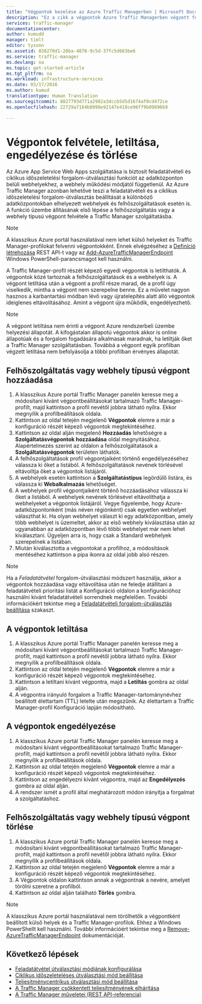```yaml
---
title: "Végpontok kezelése az Azure Traffic Managerben | Microsoft Docs"
description: "Ez a cikk a végpontok Azure Traffic Managerben végzett felvételében, eltávolításában, engedélyezésében és letiltásában segít."
services: traffic-manager
documentationcenter: 
author: kumudd
manager: timlt
editor: tysonn
ms.assetid: 038270d1-28ba-4078-9c5d-37fc5d683be6
ms.service: traffic-manager
ms.devlang: na
ms.topic: get-started-article
ms.tgt_pltfrm: na
ms.workload: infrastructure-services
ms.date: 03/17/2016
ms.author: kumud
translationtype: Human Translation
ms.sourcegitcommit: 8827793d771a2982a3dccb5d5d1674af0cd472ce
ms.openlocfilehash: 22729a7164b8998e92147e418ce96ff9b09896b9

---
```


# <a name="add-disable-enable-or-delete-endpoints"></a>Végpontok felvétele, letiltása, engedélyezése és törlése

Az Azure App Service Web Apps szolgáltatása is biztosít feladatátvételi és ciklikus időszeletelési forgalom-útválasztási funkciót az adatközponton belüli webhelyekhez, a webhely működési módjától függetlenül. Az Azure Traffic Manager azonban lehetővé teszi a feladatátvételi és a ciklikus időszeletelési forgalom-útválasztás beállítását a különböző adatközpontokban elhelyezett webhelyek és felhőszolgáltatások esetén is. A funkció üzembe állításának első lépése a felhőszolgáltatás vagy a webhely típusú végpont felvétele a Traffic Manager szolgáltatásba.

> [!NOTE]
> A klasszikus Azure portál használatával nem lehet külső helyeket és Traffic Manager-profilokat felvenni végpontokként. Ennek elvégzéséhez a [Definíció létrehozása](http://go.microsoft.com/fwlink/p/?LinkId=400772) REST API-t vagy az [Add-AzureTrafficManagerEndpoint](http://go.microsoft.com/fwlink/p/?LinkId=400774) Windows PowerShell-parancsmagot kell használni.

A Traffic Manager-profil részét képező egyedi végpontok is letilthatók. A végpontok közé tartoznak a felhőszolgáltatások és a webhelyek is. A végpont letiltása után a végpont a profil része marad, de a profil úgy viselkedik, mintha a végpont nem szerepelne benne. Ez a művelet nagyon hasznos a karbantartási módban lévő vagy újratelepítés alatt álló végpontok ideiglenes eltávolításához. Amint a végpont újra működik, engedélyezhető.

> [!NOTE]
> A végpont letiltása nem érinti a végpont Azure rendszerbeli üzembe helyezési állapotát. A kifogástalan állapotú végpontok akkor is online állapotúak és a forgalom fogadására alkalmasak maradnak, ha letiltják őket a Traffic Manager szolgáltatásban. Továbbá a végpont egyik profilban végzett letiltása nem befolyásolja a többi profilban érvényes állapotát.

## <a name="to-add-a-cloud-service-or-website-endpoint"></a>Felhőszolgáltatás vagy webhely típusú végpont hozzáadása

1. A klasszikus Azure portál Traffic Manager panelén keresse meg a módosítani kívánt végpontbeállításokat tartalmazó Traffic Manager-profilt, majd kattintson a profil nevétől jobbra látható nyílra. Ekkor megnyílik a profilbeállítások oldala.
2. Kattintson az oldal tetején megjelenő **Végpontok** elemre a már a konfiguráció részét képező végpontok megtekintéséhez.
3. Kattintson az oldal alján megjelenő **Hozzáadás** lehetőségre a **Szolgáltatásvégpontok hozzáadása** oldal megnyitásához. Alapértelmezés szerint az oldalon a felhőszolgáltatások a **Szolgáltatásvégpontok** területen láthatók.
4. A felhőszolgáltatások profil végpontjaiként történő engedélyezéséhez válassza ki őket a listából. A felhőszolgáltatások nevének törlésével eltávolítja őket a végpontok listájáról.
5. A webhelyek esetén kattintson a **Szolgáltatástípus** legördülő listára, és válassza ki **Webalkalmazás** lehetőséget.
6. A webhelyek profil végpontjaiként történő hozzáadásához válassza ki őket a listából. A webhelyek nevének törlésével eltávolíthatja a webhelyeket a végpontok listájáról. Vegye figyelembe, hogy Azure-adatközpontonként (más néven régiónként) csak egyetlen webhelyet választhat ki. Ha olyan webhelyet választ ki egy adatközpontban, amely több webhelyet is üzemeltet, akkor az első webhely kiválasztása után az ugyanabban az adatközpontban lévő többi webhelyet már nem lehet kiválasztani. Ügyeljen arra is, hogy csak a Standard webhelyek szerepelnek a listában.
7. Miután kiválasztotta a végpontokat a profilhoz, a módosítások mentéséhez kattintson a pipa ikonra az oldal jobb alsó részen.

> [!NOTE]
> Ha a *Feladatátvétel* forgalom-útválasztási módszert használja, akkor a végpontok hozzáadása vagy eltávolítása után ne feledje átállítani a feladatátvételi prioritási listát a Konfiguráció oldalon a konfigurációhoz használni kívánt feladatátvételi sorrendnek megfelelően. További információkért tekintse meg a [Feladatátvételi forgalom-útválasztás beállítása](traffic-manager-configure-failover-routing-method.md) szakaszt.

## <a name="to-disable-an-endpoint"></a>A végpontok letiltása

1. A klasszikus Azure portál Traffic Manager panelén keresse meg a módosítani kívánt végpontbeállításokat tartalmazó Traffic Manager-profilt, majd kattintson a profil nevétől jobbra látható nyílra. Ekkor megnyílik a profilbeállítások oldala.
2. Kattintson az oldal tetején megjelenő **Végpontok** elemre a már a konfiguráció részét képező végpontok megtekintéséhez.
3. Kattintson a letiltani kívánt végpontra, majd a **Letiltás** gombra az oldal alján.
4. A végpontra irányuló forgalom a Traffic Manager-tartománynévhez beállított élettartam (TTL) letelte után megszűnik. Az élettartam a Traffic Manager-profil Konfiguráció lapján módosítható.

## <a name="to-enable-an-endpoint"></a>A végpontok engedélyezése

1. A klasszikus Azure portál Traffic Manager panelén keresse meg a módosítani kívánt végpontbeállításokat tartalmazó Traffic Manager-profilt, majd kattintson a profil nevétől jobbra látható nyílra. Ekkor megnyílik a profilbeállítások oldala.
2. Kattintson az oldal tetején megjelenő **Végpontok** elemre a már a konfiguráció részét képező végpontok megtekintéséhez.
3. Kattintson az engedélyezni kívánt végpontra, majd az **Engedélyezés** gombra az oldal alján.
4. A rendszer ismét a profil által meghatározott módon irányítja a forgalmat a szolgáltatáshoz.

## <a name="to-delete-a-cloud-service-or-website-endpoint"></a>Felhőszolgáltatás vagy webhely típusú végpont törlése

1. A klasszikus Azure portál Traffic Manager panelén keresse meg a módosítani kívánt végpontbeállításokat tartalmazó Traffic Manager-profilt, majd kattintson a profil nevétől jobbra látható nyílra. Ekkor megnyílik a profilbeállítások oldala.
2. Kattintson az oldal tetején megjelenő **Végpontok** elemre a már a konfiguráció részét képező végpontok megtekintéséhez.
3. A Végpontok oldalon kattintson annak a végpontnak a nevére, amelyet törölni szeretne a profilból.
4. Kattintson az oldal alján található **Törlés** gombra.

> [!NOTE]
> A klasszikus Azure portál használatával nem törölhetők a végpontként beállított külső helyek és a Traffic Manager-profilok. Ehhez a Windows PowerShellt kell használni. További információért tekintse meg a [Remove-AzureTrafficManagerEndpoint](https://msdn.microsoft.com/library/dn690251.aspx) dokumentációját.

## <a name="next-steps"></a>Következő lépések

* [Feladatátvétel útválasztási módjának konfigurálása](traffic-manager-configure-failover-routing-method.md)
* [Ciklikus időszeleteléses útválasztási mód beállítása](traffic-manager-configure-round-robin-routing-method.md)
* [Teljesítménycentrikus útválasztási mód beállítása](traffic-manager-configure-performance-routing-method.md)
* [A Traffic Manager csökkentett teljesítményének elhárítása](traffic-manager-troubleshooting-degraded.md)
* [A Traffic Manager műveletei (REST API-referencia)](http://go.microsoft.com/fwlink/p/?LinkID=313584)




<!--HONumber=Feb17_HO2-->


